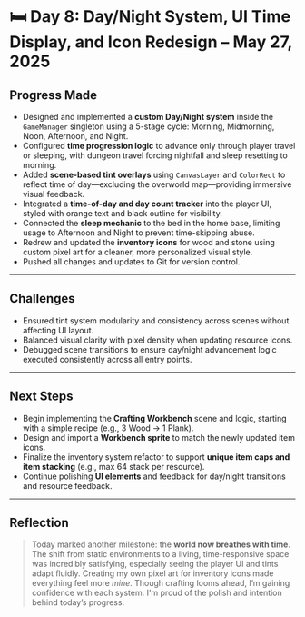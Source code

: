 # 🛏️ Day 8: Day/Night System, UI Time Display, and Icon Redesign – May 27, 2025

## **Progress Made**

- Designed and implemented a **custom Day/Night system** inside the `GameManager` singleton using a 5-stage cycle: Morning, Midmorning, Noon, Afternoon, and Night.
- Configured **time progression logic** to advance only through player travel or sleeping, with dungeon travel forcing nightfall and sleep resetting to morning.
- Added **scene-based tint overlays** using `CanvasLayer` and `ColorRect` to reflect time of day—excluding the overworld map—providing immersive visual feedback.
- Integrated a **time-of-day and day count tracker** into the player UI, styled with orange text and black outline for visibility.
- Connected the **sleep mechanic** to the bed in the home base, limiting usage to Afternoon and Night to prevent time-skipping abuse.
- Redrew and updated the **inventory icons** for wood and stone using custom pixel art for a cleaner, more personalized visual style.
- Pushed all changes and updates to Git for version control.

---

## **Challenges**

- Ensured tint system modularity and consistency across scenes without affecting UI layout.
- Balanced visual clarity with pixel density when updating resource icons.
- Debugged scene transitions to ensure day/night advancement logic executed consistently across all entry points.

---

## **Next Steps**

- Begin implementing the **Crafting Workbench** scene and logic, starting with a simple recipe (e.g., 3 Wood → 1 Plank).
- Design and import a **Workbench sprite** to match the newly updated item icons.
- Finalize the inventory system refactor to support **unique item caps and item stacking** (e.g., max 64 stack per resource).
- Continue polishing **UI elements** and feedback for day/night transitions and resource feedback.

---

## **Reflection**

> Today marked another milestone: the **world now breathes with time**. The shift from static environments to a living, time-responsive space was incredibly satisfying, especially seeing the player UI and tints adapt fluidly. Creating my own pixel art for inventory icons made everything feel more *mine*. Though crafting looms ahead, I’m gaining confidence with each system. I'm proud of the polish and intention behind today’s progress.
